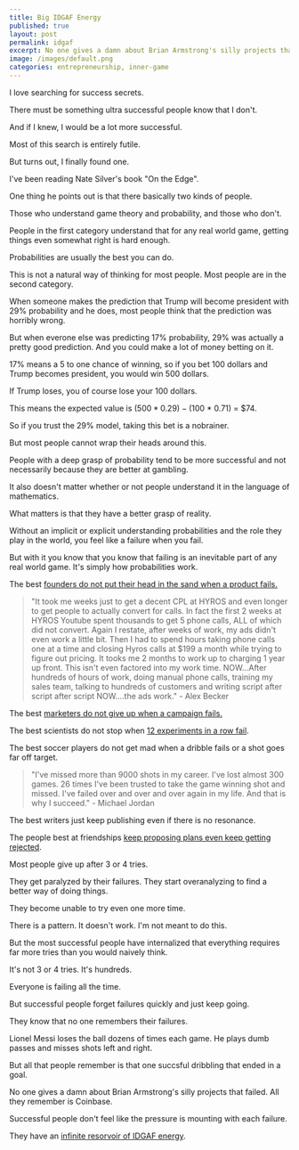 ```yaml
---
title: Big IDGAF Energy
published: true
layout: post
permalink: idgaf
excerpt: No one gives a damn about Brian Armstrong's silly projects that failed. All they remember is Coinbase.
image: /images/default.png
categories: entrepreneurship, inner-game
---
```


I love searching for success secrets.

There must be something ultra successful people know that I don't.

And if I knew, I would be a lot more successful.

Most of this search is entirely futile.

But turns out, I finally found one.

I've been reading Nate Silver's book "On the Edge". 

One thing he points out is that there basically two kinds of people.

Those who understand game theory and probability, and those who don't.

People in the first category understand that for any real world game, getting things even somewhat right is hard enough. 

Probabilities are usually the best you can do.

This is not a natural way of thinking for most people. Most people are in the second category.

When someone makes the prediction that Trump will become president with 29% probability and he does, most people think that the prediction was horribly wrong.

But when everone else was predicting 17% probability, 29% was actually a pretty good prediction. And you could make a lot of money betting on it.

17% means a 5 to one chance of winning, so if you bet 100 dollars and Trump becomes president, you would win 500 dollars.

If Trump loses, you of course lose your 100 dollars.

This means the expected value is ($500 * 0.29) - ($100 * 0.71) = $74.

So if you trust the 29% model, taking this bet is a nobrainer.

But most people cannot wrap their heads around this.

People with a deep grasp of probability tend to be more successful and not necessarily because they are better at gambling.

It also doesn't matter whether or not people understand it in the language of mathematics.

What matters is that they have a better grasp of reality.

Without an implicit or explicit understanding probabilities and the role they play in the world, you feel like a failure when you fail.

But with it you know that you know that failing is an inevitable part of any real world game. It's simply how probabilities work.

The best [founders do not put their head in the sand when a product fails.](https://x.com/levelsio/status/1457315274466594817)

> "It took me weeks just to get a decent CPL at HYROS and even longer to get people to actually convert for calls. In fact the first 2 weeks at HYROS Youtube spent thousands to get 5 phone calls, ALL of which did not convert. Again I restate, after weeks of work, my ads didn't even work a little bit. Then I had to spend hours taking phone calls one at a time and closing Hyros calls at $199 a month while trying to figure out pricing. It tooks me 2 months to work up to charging 1 year up front. This isn't even factored into my work time. NOW...After hundreds of hours of work, doing manual phone calls, training my sales team, talking to hundreds of customers and writing script after script after script NOW....the ads work." - Alex Becker

The best [marketers do not give up when a campaign fails.](https://x.com/hammer_mt/status/1821240053768864025)

The best scientists do not stop when [12 experiments in a row fail](https://www.smithsonianmag.com/innovation/7-epic-fails-brought-to-you-by-the-genius-mind-of-thomas-edison-180947786/).

The best soccer players do not get mad when a dribble fails or a shot goes far off target.

> "I've missed more than 9000 shots in my career. I've lost almost 300 games. 26 times I've been trusted to take the game winning shot and missed. I've failed over and over and over again in my life. And that is why I succeed." - Michael Jordan

The best writers just keep publishing even if there is no resonance.

The people best at friendships [keep proposing plans even keep getting rejected](https://x.com/moseskagan/status/1764644880289259816).

Most people give up after 3 or 4 tries.

They get paralyzed by their failures. They start overanalyzing to find a better way of doing things.

They become unable to try even one more time.

There is a pattern. It doesn't work. I'm not meant to do this.

But the most successful people have internalized that everything requires far more tries than you would naively think.

It's not 3 or 4 tries. It's hundreds.

Everyone is failing all the time.

But successful people forget failures quickly and just keep going.

They know that no one remembers their failures.

Lionel Messi loses the ball dozens of times each game. He plays dumb passes and misses shots left and right.

But all that people remember is that one succsful dribbling that ended in a goal.

No one gives a damn about Brian Armstrong's silly projects that failed. All they remember is Coinbase.

Successful people don't feel like the pressure is mounting with each failure.

They have an [infinite resorvoir of IDGAF energy](https://x.com/jakobgreenfeld/status/1826886491097755995).